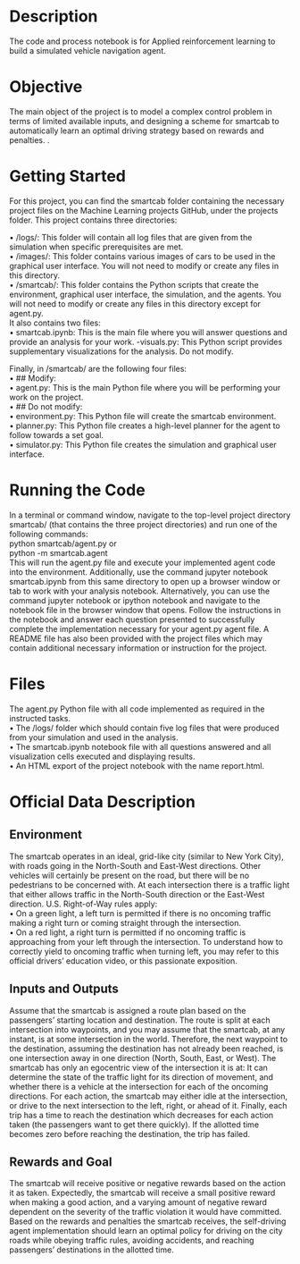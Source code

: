 # Description  
The code and process notebook is for Applied reinforcement learning to build a simulated vehicle navigation agent. 
# Objective  
The main object of the project is to model a complex control problem in terms of limited available inputs, and designing a scheme for smartcab to automatically learn an optimal driving strategy based on rewards and penalties.
.
# Getting Started  
For this project, you can find the smartcab folder containing the necessary project files on the Machine Learning projects GitHub, under the projects folder. This project contains three directories:

•	/logs/: This folder will contain all log files that are given from the simulation when specific prerequisites are met.  
•	/images/: This folder contains various images of cars to be used in the graphical user interface. You will not need to modify or create any files in this directory.  
•	/smartcab/: This folder contains the Python scripts that create the environment, graphical user interface, the simulation, and the agents. You will not need to modify or create any files in this directory except for agent.py.  
It also contains two files:  
•	smartcab.ipynb: This is the main file where you will answer questions and provide an analysis for your work. -visuals.py: This Python script provides supplementary visualizations for the analysis. Do not modify.  

Finally, in /smartcab/ are the following four files:  
•	## Modify:  
•	agent.py: This is the main Python file where you will be performing your work on the project.  
•	## Do not modify:  
•	environment.py: This Python file will create the smartcab environment.  
•	planner.py: This Python file creates a high-level planner for the agent to follow towards a set goal.  
•	simulator.py: This Python file creates the simulation and graphical user interface.  
# Running the Code
In a terminal or command window, navigate to the top-level project   directory smartcab/ (that contains the three project directories) and run one of the following commands:  
python smartcab/agent.py or  
python -m smartcab.agent  
This will run the agent.py file and execute your implemented agent code into the   environment. Additionally, use the command jupyter notebook smartcab.ipynb from this   same directory to open up a browser window or tab to work with your analysis notebook.   Alternatively, you can use the command jupyter notebook or ipython notebook and   navigate to the notebook file in the browser window that opens. Follow the instructions in   the notebook and answer each question presented to successfully complete the   implementation necessary for your agent.py agent file. A README file has also been   provided with the project files which may contain additional necessary information or   instruction for the project.    

# Files
The agent.py Python file with all code implemented as required in the instructed tasks.  
•	The /logs/ folder which should contain five log files that were produced from your simulation and used in the analysis.  
•	The smartcab.ipynb notebook file with all questions answered and all visualization cells executed and displaying results.  
•	An HTML export of the project notebook with the name report.html. 

# Official Data Description  
## Environment
The smartcab operates in an ideal, grid-like city (similar to New York City), with roads going in the North-South and East-West directions. Other vehicles will certainly be present on the road, but there will be no pedestrians to be concerned with. At each intersection there is a traffic light that either allows traffic in the North-South direction or the East-West direction. U.S. Right-of-Way rules apply:  
•	On a green light, a left turn is permitted if there is no oncoming traffic making a right turn or coming straight through the intersection.  
•	On a red light, a right turn is permitted if no oncoming traffic is approaching from your left through the intersection. To understand how to correctly yield to oncoming traffic when turning left, you may refer to this official drivers’ education video, or this passionate exposition.  
## Inputs and Outputs
Assume that the smartcab is assigned a route plan based on the passengers’ starting location and destination. The route is split at each intersection into waypoints, and you may assume that the smartcab, at any instant, is at some intersection in the world. Therefore, the next waypoint to the destination, assuming the destination has not already been reached, is one intersection away in one direction (North, South, East, or West). The smartcab has only an egocentric view of the intersection it is at: It can determine the state of the traffic light for its direction of movement, and whether there is a vehicle at the intersection for each of the oncoming directions. For each action, the smartcab may either idle at the intersection, or drive to the next intersection to the left, right, or ahead of it. Finally, each trip has a time to reach the destination which decreases for each action taken (the passengers want to get there quickly). If the allotted time becomes zero before reaching the destination, the trip has failed.  
## Rewards and Goal  
The smartcab will receive positive or negative rewards based on the action it as taken. Expectedly, the smartcab will receive a small positive reward when making a good action, and a varying amount of negative reward dependent on the severity of the traffic violation it would have committed. Based on the rewards and penalties the smartcab receives, the self-driving agent implementation should learn an optimal policy for driving on the city roads while obeying traffic rules, avoiding accidents, and reaching passengers’ destinations in the allotted time.  

